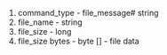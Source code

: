 1. command_type - file_message# string
2. file_name - string
3. file_size - long
4. file_size bytes - byte [] - file data